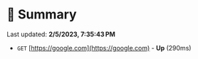 # 📖 Summary
Last updated: **2/5/2023, 7:35:43 PM**

- `GET` [https://google.com](https://google.com) - **Up** (290ms)
